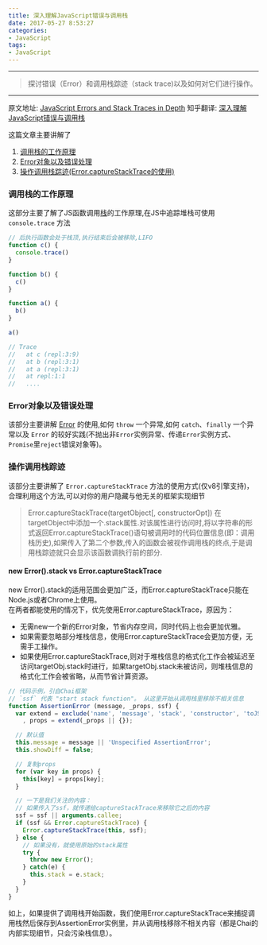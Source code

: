 ```yaml
---
title: 深入理解JavaScript错误与调用栈
date: 2017-05-27 8:53:27
categories:
- JavaScript
tags:
- JavaScript
---
```

-----

> 探讨错误（Error）和调用栈踪迹（stack trace)以及如何对它们进行操作。

-----

原文地址: [JavaScript Errors and Stack Traces in Depth](http://lucasfcosta.com/2017/02/17/JavaScript-Errors-and-Stack-Traces.html)
知乎翻译: [深入理解JavaScript错误与调用栈](https://zhuanlan.zhihu.com/p/27127139)

这篇文章主要讲解了
1. [调用栈的工作原理](#调用栈的工作原理)
2. [Error对象以及错误处理](#Error对象以及错误处理)
3. [操作调用栈踪迹(Error.captureStackTrace的使用)](#操作调用栈踪迹)

### 调用栈的工作原理
这部分主要了解了JS函数调用[栈](https://zh.wikipedia.org/wiki/%E5%A0%86%E6%A0%88)的工作原理,在JS中追踪堆栈可使用 `console.trace` 方法
```javascript
// 后执行函数会处于栈顶,执行结束后会被移除,LIFO
function c() {
  console.trace()
}

function b() {
  c()
}

function a() {
  b()
}

a()

// Trace
//   at c (repl:3:9)
//   at b (repl:3:1)
//   at a (repl:3:1)
//   at repl:1:1
//   ....
```

### Error对象以及错误处理
该部分主要讲解 [Error](https://developer.mozilla.org/en-US/docs/Web/JavaScript/Reference/Global_Objects/Error) 的使用,如何 `throw` 一个异常,如何 `catch`、`finally` 一个异常以及 `Error` 的较好实践(不抛出非`Error`实例异常、传递`Error`实例方式、`Promise`里`reject`错误对象等)。

### 操作调用栈踪迹
该部分主要讲解了 `Error.captureStackTrace` 方法的使用方式(仅v8引擎支持)，合理利用这个方法,可以对你的用户隐藏与他无关的框架实现细节
> Error.captureStackTrace(targetObject[, constructorOpt])
在targetObject中添加一个.stack属性.对该属性进行访问时,将以字符串的形式返回Error.captureStackTrace()语句被调用时的代码位置信息(即：调用栈历史),如果传入了第二个参数,传入的函数会被视作调用栈的终点,于是调用栈踪迹就只会显示该函数调执行前的部分.

#### new Error().stack vs Error.captureStackTrace
new Error().stack的适用范围会更加广泛，而Error.captureStackTrace只能在Node.js或者Chrome上使用。  
在两者都能使用的情况下，优先使用Error.captureStackTrace，原因为：
* 无需new一个新的Error对象，节省内存空间，同时代码上也会更加优雅。
* 如果需要忽略部分堆栈信息，使用Error.captureStackTrace会更加方便，无需手工操作。
* 如果使用Error.captureStackTrace,则对于堆栈信息的格式化工作会被延迟至访问targetObj.stack时进行，如果targetObj.stack未被访问，则堆栈信息的格式化工作会被省略，从而节省计算资源。

```javascript
// 代码示例，引自Chai框架
// `ssf` 代表 "start stack function"。 从这里开始从调用栈里移除不相关信息
function AssertionError (message, _props, ssf) {
  var extend = exclude('name', 'message', 'stack', 'constructor', 'toJSON')
    , props = extend(_props || {});

  // 默认值
  this.message = message || 'Unspecified AssertionError';
  this.showDiff = false;

  // 复制props
  for (var key in props) {
    this[key] = props[key];
  }

  // 一下是我们关注的内容：
  // 如果传入了ssf，就传递给captureStackTrace来移除它之后的内容
  ssf = ssf || arguments.callee;
  if (ssf && Error.captureStackTrace) {
    Error.captureStackTrace(this, ssf);
  } else {
    // 如果没有，就使用原始的stack属性
    try {
      throw new Error();
    } catch(e) {
      this.stack = e.stack;
    }
  }
}
```
如上，如果提供了调用栈开始函数，我们使用Error.captureStackTrace来捕捉调用栈然后保存到AssertionError实例里，并从调用栈移除不相关内容（都是Chai的内部实现细节，只会污染栈信息）。
